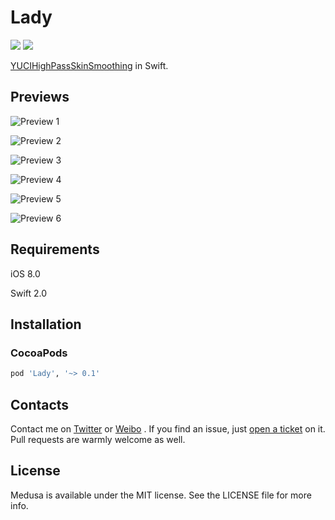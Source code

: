 # Lady

<p>
<a href="http://cocoadocs.org/docsets/Lady"><img src="https://img.shields.io/cocoapods/v/Lady.svg?style=flat"></a>
<a href="https://raw.githubusercontent.com/Limon-O-O/Lady/master/LICENSE"><img src="https://img.shields.io/cocoapods/l/Lady.svg?style=flat"></a>
</p>

[YUCIHighPassSkinSmoothing](https://github.com/YuAo/YUCIHighPassSkinSmoothing) in Swift.

## Previews
![Preview 1](http://yuao.github.io/YUCIHighPassSkinSmoothing/previews/1.jpg)

![Preview 2](http://yuao.github.io/YUCIHighPassSkinSmoothing/previews/2.jpg)

![Preview 3](http://yuao.github.io/YUCIHighPassSkinSmoothing/previews/3.jpg)

![Preview 4](http://yuao.github.io/YUCIHighPassSkinSmoothing/previews/4.jpg)

![Preview 5](http://yuao.github.io/YUCIHighPassSkinSmoothing/previews/5.jpg)

![Preview 6](http://yuao.github.io/YUCIHighPassSkinSmoothing/previews/6.jpg)

## Requirements

iOS 8.0

Swift 2.0

## Installation

### CocoaPods

```ruby
pod 'Lady', '~> 0.1'
```


## Contacts

Contact me on [Twitter](https://twitter.com/Limon______) or [Weibo](http://weibo.com/u/1783821582) . If you find an issue, just [open a ticket](https://github.com/Limon-O-O/Lady/issues/new) on it. Pull requests are warmly welcome as well.

## License
Medusa is available under the MIT license. See the LICENSE file for more info.
